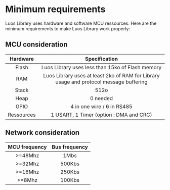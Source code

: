 # Minimum requirements
Luos Library uses hardware and software MCU ressources. Here are the minimum requirements to make Luos Library work properly:

## MCU consideration
| Hardware | Specification |
| :---: | :---: | 
| Flash | Luos Library uses less than 15ko of Flash memory |
| RAM | Luos Library uses at least 2ko of RAM for Library usage and protocol message buffering |
| Stack | 512o | 
| Heap | 0 needed | 
| GPIO | 4 in one wire / 6 in RS485  |
| Ressources | 1 USART, 1 Timer (option : DMA and CRC)|

## Network consideration
| MCU frequency | Bus frequency |
| :---: | :---: | 
| >=48Mhz | 1Mbs |
| >=32Mhz | 500Kbs |
| >=16Mhz | 250Kbs | 
| >=8Mhz | 100Kbs | 
